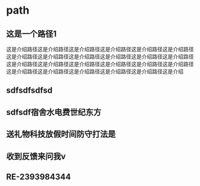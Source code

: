 # path
## 这是一个路径1
这是介绍路径这是介绍路径这是介绍路径这是介绍路径这是介绍路径这是介绍路径这是介绍路径这是介绍路径这是介绍路径这是介绍路径这是介绍路径这是介绍路径这是介绍路径这是介绍路径这是介绍路径这是介绍路径这是介绍路径这是介绍路径这是介绍路径这是介绍路径这是介绍路径这是介绍路径这是介绍路径这是介绍
## sdfsdfsdfsd
## sdfsdf宿舍水电费世纪东方
## 送礼物科技放假时间防守打法是
## 收到反馈来问我v
## RE-2393984344